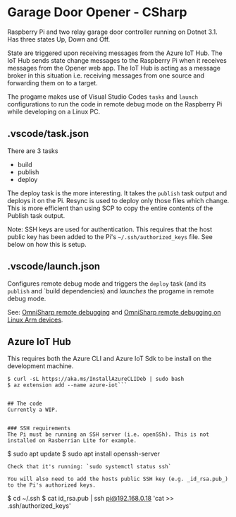 # Garage Door Opener - CSharp
Raspberry Pi and two relay garage door controller running on Dotnet 3.1.  Has three states Up, Down and Off.

State are triggered upon receiving messages from the Azure IoT Hub. The IoT Hub sends state change messages to the Raspberry Pi when it receives messages from the Opener web app.  The IoT Hub is acting as a message broker in this situation i.e. receiving messages from one source and forwarding them on to a target.

The progame makes use of Visual Studio Codes `tasks` and `launch` configurations to run the code in remote debug mode on the Raspberry Pi while developing on a Linux PC.


## .vscode/task.json
There are 3 tasks
* build
* publish
* deploy

The deploy task is the more interesting.  It takes the `publish` task output and deploys it on the Pi. Resync is used to deploy only those files which change. This is more efficient than using SCP to copy the entire contents of the Publish task output.

Note: SSH keys are used for authentication. This requires that the host public key has been added to the Pi's `~/.ssh/authorized_keys` file.  See below on how this is setup.

## .vscode/launch.json
Configures remote debug mode and triggers the `deploy` task (and its `publish` and `build dependencies) and _launches_ the progame in remote debug mode.

See: [OmniSharp remote debugging](9https://github.com/OmniSharp/omnisharp-vscode/wiki/Attaching-to-remote-processes) and [OmniSharp remote debugging on Linux Arm devices](https://github.com/OmniSharp/omnisharp-vscode/wiki/Remote-Debugging-On-Linux-Arm).

## Azure IoT Hub
This requires both the Azure CLI and Azure IoT Sdk to be install on the development machine.

```
$ curl -sL https://aka.ms/InstallAzureCLIDeb | sudo bash
$ az extension add --name azure-iot```


## The code
Currently a WIP.


### SSH requirements
The Pi must be running an SSH server (i.e. openSSh). This is not installed on Rasberrian Lite for example.
```
$ sudo apt update
$ sudo apt install openssh-server
```
Check that it's running: `sudo systemctl status ssh`

You will also need to add the hosts public SSH key (e.g. _id_rsa.pub_) to the Pi's authorized keys.
```
$ cd ~/.ssh
$ cat id_rsa.pub | ssh pi@192.168.0.18 'cat >> .ssh/authorized_keys'
```
